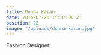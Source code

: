 ```yaml
---
title: Donna Karan
date: 2016-07-20 15:37:00 Z
position: 22
image: "/uploads/donna-karan.jpg"
---
```


Fashion Designer
